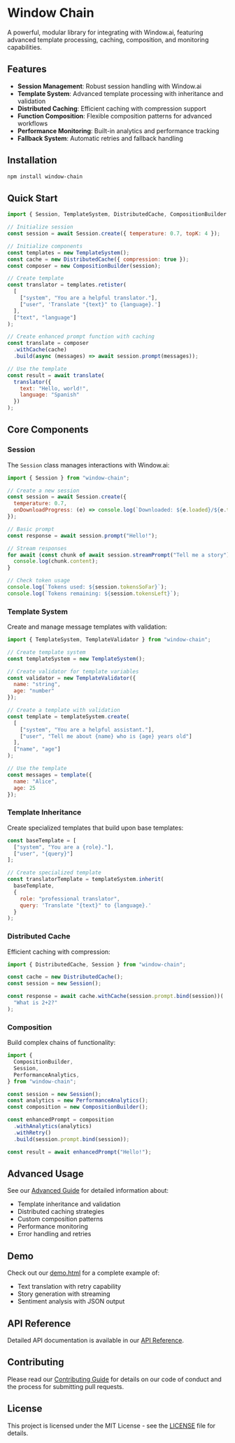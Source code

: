 # Window Chain

A powerful, modular library for integrating with Window.ai, featuring advanced template processing, caching, composition, and monitoring capabilities.

## Features

- **Session Management**: Robust session handling with Window.ai
- **Template System**: Advanced template processing with inheritance and validation
- **Distributed Caching**: Efficient caching with compression support
- **Function Composition**: Flexible composition patterns for advanced workflows
- **Performance Monitoring**: Built-in analytics and performance tracking
- **Fallback System**: Automatic retries and fallback handling

## Installation

```bash
npm install window-chain
```

## Quick Start

```javascript
import { Session, TemplateSystem, DistributedCache, CompositionBuilder } from "window-chain";

// Initialize session
const session = await Session.create({ temperature: 0.7, topK: 4 });

// Initialize components
const templates = new TemplateSystem();
const cache = new DistributedCache({ compression: true });
const composer = new CompositionBuilder(session);

// Create template
const translator = templates.retister(
  [
    ["system", "You are a helpful translator."],
    ["user", 'Translate "{text}" to {language}.']
  ],
  ["text", "language"]
);

// Create enhanced prompt function with caching
const translate = composer
  .withCache(cache)
  .build(async (messages) => await session.prompt(messages));

// Use the template
const result = await translate(
  translator({
    text: "Hello, world!",
    language: "Spanish"
  })
);
```

## Core Components

### Session

The `Session` class manages interactions with Window.ai:

```javascript
import { Session } from "window-chain";

// Create a new session
const session = await Session.create({
  temperature: 0.7,
  onDownloadProgress: (e) => console.log(`Downloaded: ${e.loaded}/${e.total}`)
});

// Basic prompt
const response = await session.prompt("Hello!");

// Stream responses
for await (const chunk of await session.streamPrompt("Tell me a story")) {
  console.log(chunk.content);
}

// Check token usage
console.log(`Tokens used: ${session.tokensSoFar}`);
console.log(`Tokens remaining: ${session.tokensLeft}`);
```

### Template System

Create and manage message templates with validation:

```javascript
import { TemplateSystem, TemplateValidator } from "window-chain";

// Create template system
const templateSystem = new TemplateSystem();

// Create validator for template variables
const validator = new TemplateValidator({
  name: "string",
  age: "number"
});

// Create a template with validation
const template = templateSystem.create(
  [
    ["system", "You are a helpful assistant."],
    ["user", "Tell me about {name} who is {age} years old"]
  ],
  ["name", "age"]
);

// Use the template
const messages = template({
  name: "Alice",
  age: 25
});
```

### Template Inheritance

Create specialized templates that build upon base templates:

```javascript
const baseTemplate = [
  ["system", "You are a {role}."],
  ["user", "{query}"]
];

// Create specialized template
const translatorTemplate = templateSystem.inherit(
  baseTemplate,
  {
    role: "professional translator",
    query: 'Translate "{text}" to {language}.'
  }
);
```

### Distributed Cache

Efficient caching with compression:

```javascript
import { DistributedCache, Session } from "window-chain";

const cache = new DistributedCache();
const session = new Session();

const response = await cache.withCache(session.prompt.bind(session))(
  "What is 2+2?"
);
```

### Composition

Build complex chains of functionality:

```javascript
import {
  CompositionBuilder,
  Session,
  PerformanceAnalytics,
} from "window-chain";

const session = new Session();
const analytics = new PerformanceAnalytics();
const composition = new CompositionBuilder();

const enhancedPrompt = composition
  .withAnalytics(analytics)
  .withRetry()
  .build(session.prompt.bind(session));

const result = await enhancedPrompt("Hello!");
```

## Advanced Usage

See our [Advanced Guide](guides/advanced.md) for detailed information about:

- Template inheritance and validation
- Distributed caching strategies
- Custom composition patterns
- Performance monitoring
- Error handling and retries

## Demo

Check out our [demo.html](demo.html) for a complete example of:

- Text translation with retry capability
- Story generation with streaming
- Sentiment analysis with JSON output

## API Reference

Detailed API documentation is available in our [API Reference](guides/api.md).

## Contributing

Please read our [Contributing Guide](CONTRIBUTING.md) for details on our code of conduct and the process for submitting pull requests.

## License

This project is licensed under the MIT License - see the [LICENSE](LICENSE) file for details.
